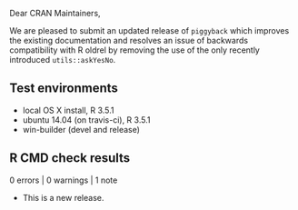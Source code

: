 Dear CRAN Maintainers,

We are pleased to submit an updated release of `piggyback` which improves the
existing documentation and resolves an issue of backwards compatibility with
R oldrel by removing the use of the only recently introduced `utils::askYesNo`.  


## Test environments

* local OS X install, R 3.5.1
* ubuntu 14.04 (on travis-ci), R 3.5.1
* win-builder (devel and release)

## R CMD check results

0 errors | 0 warnings | 1 note

* This is a new release.
